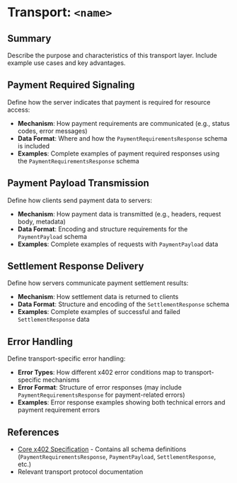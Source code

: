 # Transport: `<name>`

## Summary

Describe the purpose and characteristics of this transport layer. Include example use cases and key advantages.

## Payment Required Signaling

Define how the server indicates that payment is required for resource access:

- **Mechanism**: How payment requirements are communicated (e.g., status codes, error messages)
- **Data Format**: Where and how the `PaymentRequirementsResponse` schema is included
- **Examples**: Complete examples of payment required responses using the `PaymentRequirementsResponse` schema

## Payment Payload Transmission

Define how clients send payment data to servers:

- **Mechanism**: How payment data is transmitted (e.g., headers, request body, metadata)
- **Data Format**: Encoding and structure requirements for the `PaymentPayload` schema
- **Examples**: Complete examples of requests with `PaymentPayload` data

## Settlement Response Delivery

Define how servers communicate payment settlement results:

- **Mechanism**: How settlement data is returned to clients
- **Data Format**: Structure and encoding of the `SettlementResponse` schema
- **Examples**: Complete examples of successful and failed `SettlementResponse` data

## Error Handling

Define transport-specific error handling:

- **Error Types**: How different x402 error conditions map to transport-specific mechanisms
- **Error Format**: Structure of error responses (may include `PaymentRequirementsResponse` for payment-related errors)
- **Examples**: Error response examples showing both technical errors and payment requirement errors

## References

- [Core x402 Specification](../x402-specification.md) - Contains all schema definitions (`PaymentRequirementsResponse`, `PaymentPayload`, `SettlementResponse`, etc.)
- Relevant transport protocol documentation

